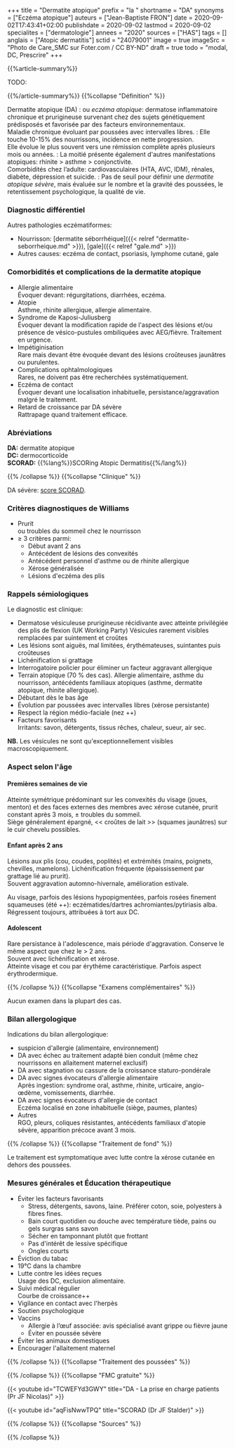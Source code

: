 +++
title = "Dermatite atopique"
prefix = "la "
shortname = "DA"
synonyms = ["Eczéma atopique"]
auteurs = ["Jean-Baptiste FRON"]
date = 2020-09-02T17:43:41+02:00
publishdate = 2020-09-02
lastmod = 2020-09-02
specialites = ["dermatologie"]
annees = "2020"
sources = ["HAS"]
tags = []
anglais = ["Atopic dermatitis"]
sctid = "24079001"
image = true
imageSrc = "Photo de Care_SMC sur Foter.com / CC BY-ND"
draft = true
todo = "modal, DC, Prescrire"
+++

{{%article-summary%}}

TODO:

{{%/article-summary%}}
{{%collapse "Définition" %}}

Dermatite atopique (DA)
: ou *eczéma atopique*: dermatose inflammatoire chronique et prurigineuse survenant chez des sujets génétiquement prédisposés et favorisée par des facteurs environnementaux.  
Maladie chronique évoluant par poussées avec intervalles libres.
: Elle touche 10-15% des nourrissons, incidence en nette progression.  
Elle évolue le plus souvent vers une rémission complète après plusieurs mois ou années.
: La moitié présente également d'autres manifestations atopiques: rhinite > asthme > conjonctivite.  
Comorbidités chez l’adulte: cardiovasculaires (HTA, AVC, IDM), rénales, diabète, dépression et suicide.
: Pas de seuil pour définir une *dermatite atopique sévère*, mais évaluée sur le nombre et la gravité des poussées, le retentissement psychologique, la qualité de vie.

### Diagnostic différentiel

Autres pathologies eczématiformes:

- Nourrisson: [dermatite séborrhéique]({{< relref "dermatite-seborrheique.md" >}}), [gale]({{< relref "gale.md" >}})
- Autres causes: eczéma de contact, psoriasis, lymphome cutané, gale

### Comorbidités et complications de la dermatite atopique

- Allergie alimentaire  
Évoquer devant: régurgitations, diarrhées, eczéma.
- Atopie  
Asthme, rhinite allergique, allergie alimentaire.
- Syndrome de Kaposi-Juliusberg  
Évoquer devant la modification rapide de l'aspect des lésions et/ou présence de vésico-pustules ombiliquées avec AEG/fièvre. Traitement en urgence.
- Impétiginisation  
Rare mais devant être évoquée devant des lésions croûteuses jaunâtres ou purulentes.
- Complications ophtalmologiques  
Rares, ne doivent pas être recherchées systématiquement.
- Eczéma de contact  
Évoquer devant une localisation inhabituelle, persistance/aggravation malgré le traitement.
- Retard de croissance par DA sévère  
Rattrapage quand traitement efficace.

### Abréviations

**DA:** dermatite atopique  
**DC:** dermocorticoïde  
**SCORAD:** {{%lang%}}SCORing Atopic Dermatitis{{%/lang%}}

{{% /collapse %}}
{{%collapse "Clinique" %}}

DA sévère: [score SCORAD](https://www.mdapp.co/scoring-atopic-dermatitis-scorad-calculator-396/).

### Critères diagnostiques de Williams

- Prurit  
ou troubles du sommeil chez le nourrisson
- ≥ 3 critères parmi:
  - Début avant 2 ans
  - Antécédent de lésions des convexités
  - Antécédent personnel d'asthme ou de rhinite allergique
  - Xérose généralisée
  - Lésions d'eczéma des plis

### Rappels sémiologiques

Le diagnostic est clinique:

- Dermatose vésiculeuse prurigineuse récidivante avec atteinte privilégiée des plis de flexion (UK Working Party)
Vésicules rarement visibles remplacées par suintement et croûtes
- Les lésions sont aiguës, mal limitées, érythémateuses, suintantes puis croûteuses
- Lichénification si grattage
- Interrogatoire policier pour éliminer un facteur aggravant allergique
- Terrain atopique (70 % des cas). Allergie alimentaire, asthme du nourrisson, antécédents familiaux atopiques (asthme, dermatite atopique, rhinite allergique).
- Débutant dès le bas âge
- Évolution par poussées avec intervalles libres (xérose persistante)
- Respect la région médio-faciale (nez ++)
- Facteurs favorisants  
Irritants: savon, détergents, tissus rêches, chaleur, sueur, air sec.

**NB.** Les vésicules ne sont qu'exceptionnellement visibles macroscopiquement.

### Aspect selon l'âge

#### Premières semaines de vie

Atteinte symétrique prédominant sur les convexités du visage (joues, menton) et des faces externes des membres avec xérose cutanée, prurit constant après 3 mois, ± troubles du sommeil.  
Siège généralement épargné, << croûtes de lait >> (squames jaunâtres) sur le cuir chevelu possibles.

#### Enfant après 2 ans

Lésions aux plis (cou, coudes, poplités) et extrémités (mains, poignets, chevilles, mamelons). Lichénification fréquente (épaississement par grattage lié au prurit).  
Souvent aggravation automno-hivernale, amélioration estivale.

Au visage, parfois des lésions hypopigmentées, parfois rosées finement squameuses (été ++): eczématides/dartres achromiantes/pytiriasis alba.  
Régressent toujours, attribuées à tort aux DC.

#### Adolescent

Rare persistance à l'adolescence, mais période d'aggravation. Conserve le même aspect que chez le > 2 ans.  
Souvent avec lichénification et xérose.  
Atteinte visage et cou par érythème caractéristique. Parfois aspect érythrodermique.

{{% /collapse %}}
{{%collapse "Examens complémentaires" %}}

Aucun examen dans la plupart des cas.

### Bilan allergologique

Indications du bilan allergologique:

- suspicion d'allergie (alimentaire, environnement)
- DA avec échec au traitement adapté bien conduit (même chez nourrissons en allaitement maternel exclusif)
- DA avec stagnation ou cassure de la croissance staturo-pondérale
- DA avec signes évocateurs d'allergie alimentaire  
Après ingestion: syndrome oral, asthme, rhinite, urticaire, angio-œdème, vomissements, diarrhée.
- DA avec signes évocateurs d'allergie de contact  
Eczéma localisé en zone inhabituelle (siège, paumes, plantes)
- Autres  
RGO, pleurs, coliques résistantes, antécédents familiaux d'atopie sévère, apparition précoce avant 3 mois.

{{% /collapse %}}
{{%collapse "Traitement de fond" %}}

Le traitement est symptomatique avec lutte contre la xérose cutanée en dehors des poussées.

### Mesures générales et Éducation thérapeutique

- Éviter les facteurs favorisants  
  - Stress, détergents, savons, laine. Préférer coton, soie, polyesters à fibres fines.
  - Bain court quotidien ou douche avec température tiède, pains ou gels surgras sans savon
  - Sécher en  tamponnant plutôt que frottant
  - Pas d'intérêt de lessive spécifique
  - Ongles courts
- Éviction du tabac
- 19°C dans la chambre
- Lutte contre les idées reçues  
Usage des DC, exclusion alimentaire.
- Suivi médical régulier  
Courbe de croissance++
- Vigilance en contact avec l'herpès
- Soutien psychologique
- Vaccins
  - Allergie à l’œuf associée: avis spécialisé avant grippe ou fièvre jaune
  - Éviter en poussée sévère
- Éviter les animaux domestiques
- Encourager l'allaitement maternel

{{% /collapse %}}
{{%collapse "Traitement des poussées" %}}


{{% /collapse %}}
{{%collapse "FMC gratuite" %}}

{{< youtube id="TCWEFYd3GWY" title="DA - La prise en charge patients (Pr JF Nicolas)" >}}

{{< youtube id="aqFisNwwTPQ" title="SCORAD (Dr JF Stalder)" >}}

{{% /collapse %}}
{{%collapse "Sources" %}}



{{% /collapse %}}
